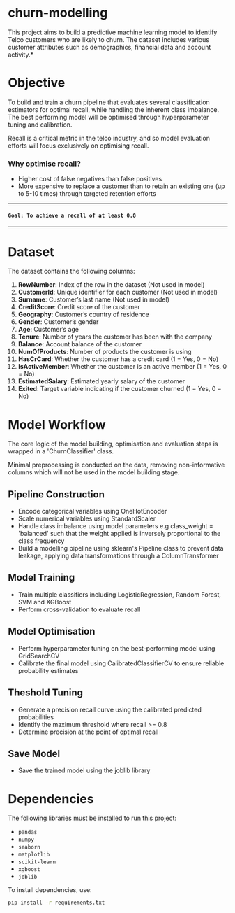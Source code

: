 # churn-modelling

This project aims to build a predictive machine learning model to identify Telco customers who are likely to churn.  The dataset includes various customer attributes such as demographics, financial data and account activity.*

# Objective

To build and train a churn pipeline that evaluates several classification estimators for optimal recall, while handling the inherent class imbalance. The best performing model will be optimised through hyperparameter tuning and calibration. 

Recall is a critical metric in the telco industry, and so model evaluation efforts will focus exclusively on optimising recall.

### Why optimise recall?
- Higher cost of false negatives than false positives
- More expensive to replace a customer than to retain an existing one (up to 5-10 times) through targeted retention efforts

--- 

#### **`Goal: To achieve a recall of at least 0.8`**

--- 

# Dataset

The dataset contains the following columns:

1. **RowNumber**: Index of the row in the dataset (Not used in model)
2. **CustomerId**: Unique identifier for each customer (Not used in model)  
3. **Surname**: Customer’s last name (Not used in model) 
4. **CreditScore**: Credit score of the customer  
5. **Geography**: Customer’s country of residence  
6. **Gender**: Customer’s gender
7. **Age**: Customer’s age
8. **Tenure**: Number of years the customer has been with the company  
9. **Balance**: Account balance of the customer
10. **NumOfProducts**: Number of products the customer is using  
11. **HasCrCard**: Whether the customer has a credit card (1 = Yes, 0 = No)  
12. **IsActiveMember**: Whether the customer is an active member (1 = Yes, 0 = No)  
13. **EstimatedSalary**: Estimated yearly salary of the customer
14. **Exited**: Target variable indicating if the customer churned (1 = Yes, 0 = No)


# Model Workflow

The core logic of the model building, optimisation and evaluation steps is wrapped in a 'ChurnClassifier' class. 

Minimal preprocessing is conducted on the data, removing non-informative columns which will not be used in the model building stage.

## Pipeline Construction
- Encode categorical variables using OneHotEncoder
- Scale numerical variables using StandardScaler
- Handle class imbalance using model parameters e.g class_weight = 'balanced'  such that the weight applied is inversely proportional to the class frequency
- Build a modelling pipeline using sklearn's Pipeline class to prevent data leakage, applying data transformations through a ColumnTransformer

## Model Training
- Train multiple classifiers including LogisticRegression, Random Forest, SVM and XGBoost
- Perform cross-validation to evaluate recall

## Model Optimisation
- Perform hyperparameter tuning on the best-performing model using GridSearchCV
- Calibrate the final model using CalibratedClassifierCV to ensure reliable probability estimates

## Theshold Tuning
- Generate a precision recall curve using the calibrated predicted probabilities
- Identify the maximum threshold where recall >= 0.8
- Determine precision at the point of optimal recall

## Save Model
- Save the trained model using the joblib library


# Dependencies

The following libraries must be installed to run this project:

- `pandas`
- `numpy`
- `seaborn`
- `matplotlib`
- `scikit-learn`
- `xgboost`
- `joblib`

To install dependencies, use:

```bash
pip install -r requirements.txt




